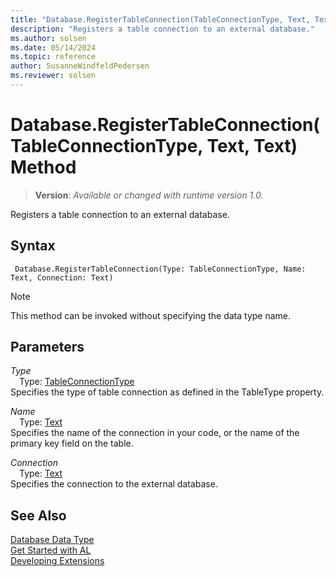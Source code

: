 ```yaml
---
title: "Database.RegisterTableConnection(TableConnectionType, Text, Text) Method"
description: "Registers a table connection to an external database."
ms.author: solsen
ms.date: 05/14/2024
ms.topic: reference
author: SusanneWindfeldPedersen
ms.reviewer: solsen
---
```

[//]: # (START>DO_NOT_EDIT)
[//]: # (IMPORTANT:Do not edit any of the content between here and the END>DO_NOT_EDIT.)
[//]: # (Any modifications should be made in the .xml files in the ModernDev repo.)
# Database.RegisterTableConnection(TableConnectionType, Text, Text) Method
> **Version**: _Available or changed with runtime version 1.0._

Registers a table connection to an external database.


## Syntax
```AL
 Database.RegisterTableConnection(Type: TableConnectionType, Name: Text, Connection: Text)
```
> [!NOTE]
> This method can be invoked without specifying the data type name.
## Parameters
*Type*  
&emsp;Type: [TableConnectionType](../tableconnectiontype/tableconnectiontype-option.md)  
Specifies the type of table connection as defined in the TableType property.  

*Name*  
&emsp;Type: [Text](../text/text-data-type.md)  
Specifies the name of the connection in your code, or the name of the primary key field on the table.  

*Connection*  
&emsp;Type: [Text](../text/text-data-type.md)  
Specifies the connection to the external database.  



[//]: # (IMPORTANT: END>DO_NOT_EDIT)
## See Also
[Database Data Type](database-data-type.md)  
[Get Started with AL](../../devenv-get-started.md)  
[Developing Extensions](../../devenv-dev-overview.md)